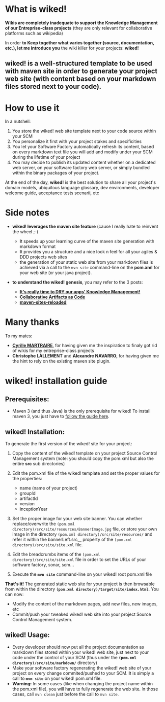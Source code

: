 What is wiked!
==============

__Wikis are completely inadequate to support the Knowledge Management of our Entreprise-class projects__ (they are only relevant for collaborative platforms such as wikipedia)

In order __to Keep together what varies together (source, documentation, etc.), let me introduce you__ the wiki killer for your projects: __wiked!__

__wiked! is a well-structured template to be used with maven site in order to generate your project web site (with content based on your markdown files stored next to your code).__
--------------------------------------------------------------------------------------------


How to use it
=============

In a nutshell:

1. You store the wiked! web site template next to your code source within your SCM
2. You personalize it first with your project stakes and specificities
3. You let your Software Factory automatically refresh its content, based on every markdown text file you will add and modify under your SCM during the lifetime of your project
4. You may decide to publish its updated content whether on a dedicated web server, on your software factory web server, or simply bundled within the binary packages of your project. 

At the end of the day, __wiked!__ is the best solution to share all your project's domain models, ubiquitous language glossary, dev environments, developer welcome guide, acceptance tests scenarii, etc

Side notes
==========

+ __wiked! leverages the maven site feature__ (cause I really hate to reinvent the wheel ;-)
    + It speeds up your learning curve of the maven site generation with markdown format
    + It provides you a structure and a nice look n feel for all your agiles & DDD projects web sites
    + the generation of your static web site from your markdown files is achieved via a call to the `mvn site` command-line on the __pom.xml__ for your web site (or your java project).


+ __to understand the wiked! genesis__, you may refer to the 3 posts:
    + [__It's really time to DRY our apps' Knowledge Management!__](http://tpierrain.blogspot.fr/2012/11/its-really-time-for-us-to-dry-our-apps.html)
    + [__Collaborative Artifacts as Code__](http://cyrille.martraire.com/2012/11/collaborative-artifacts-as-code/)
    + [__maven-sites-reloaded__](http://blog.akquinet.de/2012/04/12/maven-sites-reloaded/)


Many thanks
===========

To my mates:

+ [__Cyrille MARTRAIRE__](http://cyrille.martraire.com/), for having given me the inspiration to finaly got rid of wikis for my entreprise-class projects
+ __Christophe LALLEMENT__ and __Alexandre NAVARRO__, for having given me the hint to rely on the existing maven site plugin.
 


wiked! installation guide
==========================

Prerequisites:
--------------
+ Maven 3 (and thus Java) is the only prerequisite for wiked! To install maven 3, you just have to [follow the guide here](http://maven.apache.org/download.html#Installation).


wiked! Installation:
-------------
To generate the first version of the wiked! site for your project:

1. Copy the content of the wiked! template on your project Source Control Management system (note: you should copy the pom.xml but also the entire __src__ sub directories)
2. Edit the pom.xml file of the wiked! template and set the proper values for the properties:
    + name (name of your project)
    + groupId
    + artifactId
    + version
    + inceptionYear
    
3. Set the proper image for your web site banner. You can whether replace/overwrite the `(pom.xml directory)/src/site/resources/BannerImage.jpg` file, or store your own image in the directory `(pom.xml directory)/src/site/resources/` and refer it within the bannerLeft.src__ property of the `(pom.xml directory)/src/site/site.xml` file.
4. Edit the breadcrumbs items of the `(pom.xml directory)/src/site/site.xml` file in order to set the URLs of your software factory, sonar, scm...
5. Execute the __`mvn site`__ command-line on your wiked! root pom.xml file

__That's it!__ The generated static web site for your project is then browsable from within the directory __`(pom.xml directory)/target/site/index.html`__. 
You can now:

+ Modify the content of the markdown pages, add new files, new images, etc
+ Commit/push your tweaked wiked! web site into your project Source Control Management system.


wiked! Usage:
------
+ Every developer should now put all the project documentation as markdown files stored within your wiked! web site, just next to your code under the control of your SCM (thus under the __`(pom.xml directory)/src/site/markdown/`__ directory)
+ Make your software factory regenerating the wiked! web site of your project on every change commited/pushed to your SCM. It is simply a call to __`mvn site`__ on your wiked! pom.xml file.
+ __Warning:__ In some cases (like when changing the project name within the pom.xml file), you will have to fully regenerate the web site. In those cases, call `mvn clean` just before the call to `mvn site`. 

